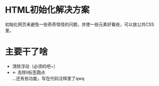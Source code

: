 # HTML初始化解决方案
 初始化网页来避免一些奇奇怪怪的问题，并使一些元素好看些，可以放公共CSS里。

# 主要干了啥
<ul>
 <li>清除浮动（必须的吧~）</li>
 <li>← 去除li标签圆点</li>
...还有些功能，写在代码注释里了qwq
